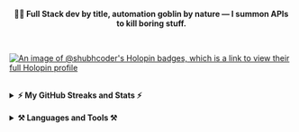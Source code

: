 <p align="center">
  <strong>🧙‍♂️ Full Stack dev by title, automation goblin by nature — I summon APIs to kill boring stuff.</strong>
</p>

<br />

<!--<div align="center" width="100%">

  [![Follow ShubhCoder's Twitter profile](https://img.shields.io/badge/Twitter-1DA1F2?style=for-the-badge&logo=twitter&logoColor=white)](https://twitter.com/shubhcoder)
  <span>&nbsp;</span>
  [![Follow ShubhCoder's LinkedIn profile](https://img.shields.io/badge/LinkedIn-0077B5?style=for-the-badge&logo=linkedin&logoColor=white)](https://www.linkedin.com/in/shubhcoder)
  <span>&nbsp;</span>
  [![Follow Shubhcoder's blog](https://img.shields.io/badge/Blogger-FF5722?style=for-the-badge&logo=blogger&logoColor=white)](https://shubhcoder.blogspot.com/)

</div>-->

[![An image of @shubhcoder's Holopin badges, which is a link to view their full Holopin profile](https://holopin.me/shubhcoder)](https://holopin.io/@shubhcoder)

<br />

<details>
  <summary><b>⚡ My GitHub Streaks and Stats ⚡</b></summary>
  <p align="center">  
    <img width=475 src="https://streak-stats.demolab.com?user=shubhcoder&theme=react&border_radius=5&date_format=j%20M%5B%20Y%5D" alt="ShubhCoder's GitHub Streak"/>
    <img width=450 src="https://github-readme-stats.vercel.app/api?username=shubhcoder&show_icons=true&count_private=true&rank_icon=github&theme=react&locale=en" alt="ShubhCoder's GitHub Stats" />
  </p>
</details>

<br />

<details>
  <summary><b>⚒️ Languages and Tools ⚒️</b></summary>
  <br />
  <p align="center">
    <img src="https://skillicons.dev/icons?i=html,css,js,typescript,tailwind,react,express,nextjs,remix" />
    <br />
    <img src="https://skillicons.dev/icons?i=aws,gcp,py,git,github,neovim" />
  </p>
</details>
